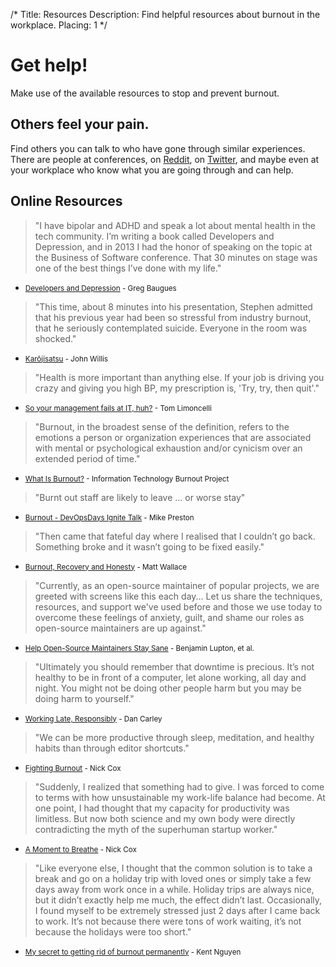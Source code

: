 /*
Title: Resources
Description: Find helpful resources about burnout in the workplace.
Placing: 1
*/

# Get help!
Make use of the available resources to stop and prevent burnout.

## Others feel your pain.
Find others you can talk to who have gone through similar experiences. There are people at conferences, on <a href="http://www.reddit.com/r/sysadmin/search?q=burnout&sort=top&restrict_sr=on" target="_blank">Reddit</a>, on <a href="https://twitter.com/search?q=burnout&src=typd" target="_blank">Twitter</a>, and maybe even at your workplace who know what you are going through and can help.

## Online Resources

> "I have bipolar and ADHD and speak a lot about mental health in the tech community. I’m writing a book called Developers and Depression, and in 2013 I had the honor of speaking on the topic at the Business of Software conference. That 30 minutes on stage was one of the best things I’ve done with my life."
- <small>[Developers and Depression](http://baugues.com/depression) - Greg Baugues</small>

> "This time, about 8 minutes into his presentation, Stephen admitted that his previous year had been so stressful from industry burnout, that he seriously contemplated suicide.  Everyone in the room was shocked."
- <small>[Karōjisatsu](http://itrevolution.com/karojisatsu/) - John Willis</small>

> "Health is more important than anything else. If your job is driving you crazy and giving you high BP, my prescription is, 'Try, try, then quit'."
- <small>[So your management fails at IT, huh?](http://everythingsysadmin.com/2013/08/let-failures-fail.html) - Tom Limoncelli</small>

> "Burnout, in the broadest sense of the definition, refers to the emotions a person or organization experiences that are associated with mental or psychological exhaustion and/or cynicism over an extended period of time."
- <small>[What Is Burnout?](http://www.itburnout.org/what-is-burnout/) - Information Technology Burnout Project</small>

> "Burnt out staff are likely to leave ... or worse stay"
- <small>[Burnout - DevOpsDays Ignite Talk](http://vimeo.com/79378532) - Mike Preston</small>

> "Then came that fateful day where I realised that I couldn’t go back.  Something broke and it wasn’t going to be fixed easily."
- <small>[Burnout, Recovery and Honesty](http://doics.co/2013/11/12/burnout-recovery-and-honesty/) - Matt Wallace</small>

> "Currently, as an open-source maintainer of popular projects, we are greeted with screens like this each day... Let us share the techniques, resources, and support we've used before and those we use today to overcome these feelings of anxiety, guilt, and shame our roles as open-source maintainers are up against."
- <small>[Help Open-Source Maintainers Stay Sane](https://github.com/isaacs/github/issues/167) - Benjamin Lupton, et al.</small>

> "Ultimately you should remember that downtime is precious. It’s not healthy to be in front of a computer, let alone working, all day and night. You might not be doing other people harm but you may be doing harm to yourself."
- <small>[Working Late, Responsibly](http://dan.carley.co/blog/2014/05/21/working-late-responsibly/) - Dan Carley</small>

> "We can be more productive through sleep, meditation, and healthy habits than through editor shortcuts."
- <small>[Fighting Burnout](http://confreaks.com/videos/2621-btvruby2013-fighting-burnout-incorporating-rest-into-the-software-development-workflow) - Nick Cox</small>

> "Suddenly, I realized that something had to give. I was forced to come to terms with how unsustainable my work-life balance had become. At one point, I had thought that my capacity for productivity was limitless. But now both science and my own body were directly contradicting the myth of the superhuman startup worker."
- <small>[A Moment to Breathe](http://alistapart.com/article/a-moment-to-breathe) - Nick Cox</small>

> "Like everyone else, I thought that the common solution is to take a break and go on a holiday trip with loved ones or simply take a few days away from work once in a while. Holiday trips are always nice, but it didn’t exactly help me much, the effect didn’t last. Occasionally, I found myself to be extremely stressed just 2 days after I came back to work. It’s not because there were tons of work waiting, it’s not because the holidays were too short."
- <small>[My secret to getting rid of burnout permanently](http://kentnguyen.com/personal/getting-rid-burnouts/) - Kent Nguyen</small>